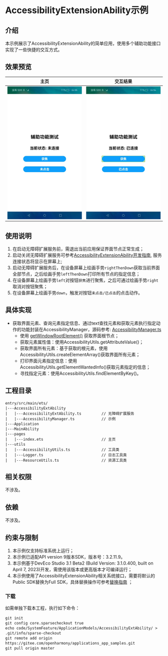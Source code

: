# AccessibilityExtensionAbility示例

## 介绍

本示例展示了AccessibilityExtensionAbility的简单应用，使用多个辅助功能接口实现了一些快捷的交互方式。

## 效果预览

|主页|交互结果|
|--------------------------------|--------------------------------|
|![](screenshots/device/NotConnected.png)|![](screenshots/device/Connected.png)|

## 使用说明
1. 在启动无障碍扩展服务前，需退出当前应用保证界面节点正常生成；
2. 启动关闭无障碍扩展服务可参考[AccessibilityExtensionAbility开发指南](https://gitee.com/openharmony/docs/tree/master/zh-cn/application-dev/application-models/accessibilityextensionability.md), 服务连接状态将显示在屏幕上;
3. 启动无障碍扩展服务后，在设备屏幕上绘画手势`rightThenDown`获取当前界面全部节点，之后绘画手势`leftThenDown`打印所有节点的指定信息；
4. 在设备屏幕上绘画手势`left`对按钮`获焦`进行聚焦，之后可通过绘画手势`right`取消对按钮聚焦；
5. 在设备屏幕上绘画手势`down`，触发对按钮`未点击/已点击`的点击动作。

## 具体实现

* 获取界面元素、查询元素指定信息、通过text查找元素和获取元素执行指定动作的功能封装在AccessibilityManager，源码参考: [AccessibilityManager.ts](https://gitee.com/openharmony/applications_app_samples/blob/master/code/SystemFeature/ApplicationModels/AccessibilityExtAbility/entry/src/main/ets/AccessibilityExtAbility/AccessibilityManager.ts)
  * 使用 [getWindowRootElement()](https://gitee.com/openharmony/docs/blob/master/zh-cn/application-dev/reference/apis/js-apis-inner-application-accessibilityExtensionContext.md#accessibilityextensioncontextgetwindowrootelement) 获取界面根节点；
  * 获取元素属性值：使用AccessibilityUtils.getAttributeValue()；
  * 获取界面所有元素：基于获取的根元素，使用AccessibilityUtils.createElementArray()获取界面所有元素；
  * 打印界面元素指定信息：使用AccessibilityUtils.getElementWantedInfo()获取元素指定的信息；
  * 寻找指定元素：使用AccessibilityUtils.findElementByKey()。

## 工程目录
```
entry/src/main/ets/
|---AccessibilityExtAbility
|   |---AccessibilityExtAbility.ts         // 无障碍扩展服务
|   |---AccessibilityManager.ts            // 示例
|---Application
|---MainAbility
|---pages
|   |---index.ets                          // 主页
|---utils
|   |---AccessibilityUtils.ts              // 工具类
|   |---Logger.ts                          // 日志工具类
|   |---ResourceUtils.ts                   // 资源工具类
```
## 相关权限
不涉及。

## 依赖
不涉及。

## 约束与限制
1. 本示例仅支持标准系统上运行；
2. 本示例已适配API version 9版本SDK，版本号：3.2.11.9。
3. 本示例基于DevEco Studio 3.1 Beta2 (Build Version: 3.1.0.400, built on April 7, 2023)开发，需使用该版本或更高版本才可编译运行；
4. 本示例使用了AccessibilityExtensionAbility相关系统接口，需要将默认的Public SDK替换为Full SDK，具体替换操作可参考[替换指南](https://docs.openharmony.cn/pages/v3.2/zh-cn/application-dev/quick-start/full-sdk-switch-guide.md/) ；

### 下载

如需单独下载本工程，执行如下命令：
```
git init
git config core.sparsecheckout true
echo code/SystemFeature/ApplicationModels/AccessibilityExtAbility/ > .git/info/sparse-checkout
git remote add origin https://gitee.com/openharmony/applications_app_samples.git
git pull origin master
```